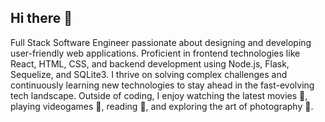 ## Hi there 👋

<!--
**andrewstreater/andrewstreater** is a ✨ _special_ ✨ repository because its `README.md` (this file) appears on your GitHub profile.

Here are some ideas to get you started:

- 🔭 I’m currently working on ...
- 🌱 I’m currently learning ...
- 👯 I’m looking to collaborate on ...
- 🤔 I’m looking for help with ...
- 💬 Ask me about ...
- 📫 How to reach me: ...
- 😄 Pronouns: ...
- ⚡ Fun fact: ...
-->
Full Stack Software Engineer passionate about designing and developing user-friendly web applications. Proficient in frontend technologies like React, HTML, CSS, and backend development using Node.js, Flask, Sequelize, and SQLite3. I thrive on solving complex challenges and continuously learning new technologies to stay ahead in the fast-evolving tech landscape. Outside of coding, I enjoy watching the latest movies 🍿, playing videogames 👾, reading 📖, and exploring the art of photography 📸.
